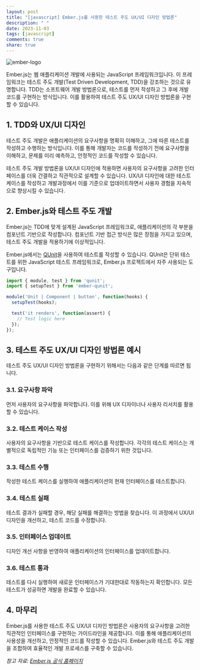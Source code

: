 ```yaml
---
layout: post
title: "[javascript] Ember.js를 사용한 테스트 주도 UX/UI 디자인 방법론"
description: " "
date: 2023-11-03
tags: [javascript]
comments: true
share: true
---
```


![ember-logo](https://emberjs.com/images/tomster/ember-logo.png)

Ember.js는 웹 애플리케이션 개발에 사용되는 JavaScript 프레임워크입니다. 이 프레임워크는 테스트 주도 개발(Test Driven Development, TDD)을 강조하는 것으로 유명합니다. TDD는 소프트웨어 개발 방법론으로, 테스트를 먼저 작성하고 그 후에 개발 코드를 구현하는 방식입니다. 이를 활용하여 테스트 주도 UX/UI 디자인 방법론을 구현할 수 있습니다. 

## 1. TDD와 UX/UI 디자인

테스트 주도 개발은 애플리케이션의 요구사항을 명확히 이해하고, 그에 따른 테스트를 작성하고 수행하는 방식입니다. 이를 통해 개발자는 코드를 작성하기 전에 요구사항을 이해하고, 문제를 미리 예측하고, 안정적인 코드를 작성할 수 있습니다. 

테스트 주도 개발 방법론을 UX/UI 디자인에 적용하면 사용자의 요구사항을 고려한 인터페이스를 더욱 간결하고 직관적으로 설계할 수 있습니다. UX/UI 디자인에 대한 테스트 케이스를 작성하고 개발과정에서 이를 기준으로 업데이트하면서 사용자 경험을 지속적으로 향상시킬 수 있습니다.

## 2. Ember.js와 테스트 주도 개발

Ember.js는 TDD에 맞게 설계된 JavaScript 프레임워크로, 애플리케이션의 각 부분을 컴포넌트 기반으로 작성합니다. 컴포넌트 기반 접근 방식은 많은 장점을 가지고 있으며, 테스트 주도 개발을 적용하기에 이상적입니다. 

Ember.js에서는 [QUnit](https://qunitjs.com/)을 사용하여 테스트를 작성할 수 있습니다. QUnit은 단위 테스트를 위한 JavaScript 테스트 프레임워크로, Ember.js 프로젝트에서 자주 사용되는 도구입니다. 

```javascript
import { module, test } from 'qunit';
import { setupTest } from 'ember-qunit';

module('Unit | Component | button', function(hooks) {
  setupTest(hooks);

  test('it renders', function(assert) {
    // Test logic here
  });
});
```

## 3. 테스트 주도 UX/UI 디자인 방법론 예시

테스트 주도 UX/UI 디자인 방법론을 구현하기 위해서는 다음과 같은 단계를 따르면 됩니다.

### 3.1. 요구사항 파악
먼저 사용자의 요구사항을 파악합니다. 이를 위해 UX 디자이너나 사용자 리서치를 활용할 수 있습니다.

### 3.2. 테스트 케이스 작성
사용자의 요구사항을 기반으로 테스트 케이스를 작성합니다. 각각의 테스트 케이스는 개별적으로 독립적인 기능 또는 인터페이스를 검증하기 위한 것입니다.

### 3.3. 테스트 수행
작성한 테스트 케이스를 실행하여 애플리케이션의 현재 인터페이스를 테스트합니다.

### 3.4. 테스트 실패
테스트 결과가 실패할 경우, 해당 실패를 해결하는 방법을 찾습니다. 이 과정에서 UX/UI 디자인을 개선하고, 테스트 코드를 수정합니다.

### 3.5. 인터페이스 업데이트
디자인 개선 사항을 반영하여 애플리케이션의 인터페이스를 업데이트합니다.

### 3.6. 테스트 통과
테스트를 다시 실행하여 새로운 인터페이스가 기대한대로 작동하는지 확인합니다. 모든 테스트가 성공하면 개발을 완료할 수 있습니다.

## 4. 마무리

Ember.js를 사용한 테스트 주도 UX/UI 디자인 방법론은 사용자의 요구사항을 고려한 직관적인 인터페이스를 구현하는 가이드라인을 제공합니다. 이를 통해 애플리케이션의 사용성을 개선하고, 안정적인 코드를 작성할 수 있습니다. Ember.js와 테스트 주도 개발을 조합하여 효율적인 개발 프로세스를 구축할 수 있습니다.

_참고 자료: [Ember.js 공식 홈페이지](https://emberjs.com/)_